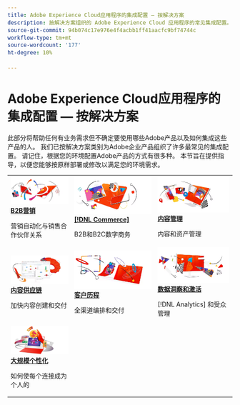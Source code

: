 ```yaml
---
title: Adobe Experience Cloud应用程序的集成配置 — 按解决方案
description: 按解决方案组织的 Adobe Experience Cloud 应用程序的常见集成配置。
source-git-commit: 94b074c17e976e4f4acbb1ff41aacfc9bf74744c
workflow-type: tm+mt
source-wordcount: '177'
ht-degree: 10%

---
```



# Adobe Experience Cloud应用程序的集成配置 — 按解决方案

此部分将帮助任何有业务需求但不确定要使用哪些Adobe产品以及如何集成这些产品的人。  我们已按解决方案类别为Adobe企业产品组织了许多最常见的集成配置。  请记住，根据您的环境配置Adobe产品的方式有很多种。  本节旨在提供指导，以便您能够按原样部署或修改以满足您的环境需求。

<table>
<tr>
    <td>
      <a  href="./b2b.md"><img alt="B2b营销" src="./assets/b2b.png"/></a>
      <div><strong><a href="./b2b.md">B2B营销</a></strong></div>
      <p>
        营销自动化与销售合作伙伴关系
      </p>
    </td>
   <td>
      <a  href="./commerce.md"><img alt="商务" src="./assets/commerce.png"/></a>
      <div><strong><a href="./commerce.md">[!DNL Commerce]</a></strong></div>
      <p>
        B2B和B2C数字商务
      </p>
   </td>    
   <td>
      <a  href="./content-management.md"><img alt="内容管理" src="./assets/content-management.png"/></a>
      <div><strong><a href="./content-management.md">内容管理</a></strong></div>
      <p>
        内容和资产管理
      </p>
   </td>
</tr>
<tr>
   <td>
      <a  href="./content-supply-chain.md"><img alt="内容供应链" src="./assets/content-supply-chain.png"/></a>
      <div><strong><a href="./content-supply-chain.md">内容供应链</a></strong></div>
      <p>
        加快内容创建和交付
      </p> 
    </td>
   <td>
      <a  href="./customer-journeys.md"><img alt="客户历程" src="./assets/customer-journeys.png"/></a>
      <div><strong><a href="./customer-journeys.md">客户历程</a></strong></div>
      <p>
        全渠道编排和交付
      </p> 
    </td>
   <td>
      <a  href="./data-insights.md"><img alt="数据洞察和激活" src="./assets/data-insights.png"/></a>
      <div><strong><a href="./data-insights.md"> 数据洞察和激活</a></strong></div>
      <p>
        [!DNL Analytics] 和受众管理
      </p>
   </td>  
</tr>
<tr>
   <td>
      <a  href="./personalization.md"><img alt="大规模个性化" src="./assets/personalization.png"/></a>
      <div><strong><a href="./personalization.md">大规模个性化</a></strong></div>
      <p>
        如何使每个连接成为个人的
      </p>
   </td>
</table>
